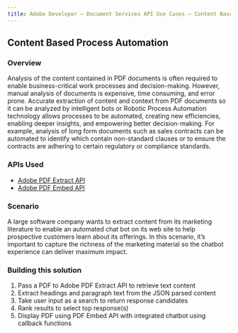 ```yaml
---
title: Adobe Developer — Document Services API Use Cases — Content Based Process Automation
---
```


## Content Based Process Automation

### Overview

Analysis of the content contained in PDF documents is often required to enable business-critical work processes and decision-making. However, manual analysis of documents is expensive, time consuming, and error prone. Accurate extraction of content and context from PDF documents so it can be analyzed by intelligent bots or Robotic Process Automation technology allows processes to be automated, creating new efficiencies, enabling deeper insights, and empowering better decision-making. For example, analysis of long form documents such as sales contracts can be automated to identify which contain non-standard clauses or to ensure the contracts are adhering to certain regulatory or compliance standards.

### APIs Used

* [Adobe PDF Extract API](/src/pages/pdf-extract.md)
* [Adobe PDF Embed API](/src/pages/pdf-embed.md)

### Scenario

A large software company wants to extract content from its marketing literature to enable an automated chat bot on its web site to help prospective customers learn about its offerings. In this scenario, it’s important to capture the richness of the marketing material so the chatbot experience can deliver maximum impact.

### Building this solution

1. Pass a PDF to Adobe PDF Extract API to retrieve text content
2. Extract headings and paragraph text from the JSON parsed content
3. Take user input as a search to return response candidates
4. Rank results to select top response(s)
5. Display PDF using PDF Embed API with integrated chatbot using callback functions
